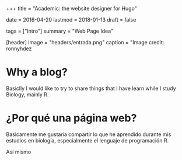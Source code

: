 +++
title = "Academic: the website designer for Hugo"

date = 2016-04-20
lastmod = 2018-01-13
draft = false

tags = ["Intro"]
summary = "Web Page Idea"

[header]
image = "headers/entrada.png"
caption = "Image credit: ronnyhdez

# Why a blog? 

Basiclly I would like to try to share things that I have learn while I study Biology, mainly R.

# ¿Por qué una página web?

Basicamente me gustaría compartir lo que he aprendido durante mis estudios en biología, especialmente el lenguaje de programación R.

Así mismo
